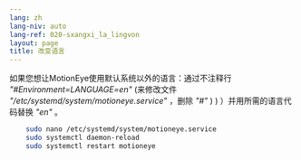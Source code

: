 ```yaml
---
lang: zh
lang-niv: auto
lang-ref: 020-sxangxi_la_lingvon
layout: page
title: 改变语言
---
```


如果您想让MotionEye使用默认系统以外的语言：通过不注释行 _"#Environment=LANGUAGE=en"_ (来修改文件 _"/etc/systemd/system/motioneye.service"_ ，删除 _"#"_ ) ) ）并用所需的语言代码替换 _"en"_ 。

```bash
    sudo nano /etc/systemd/system/motioneye.service
    sudo systemctl daemon-reload
    sudo systemctl restart motioneye
```

